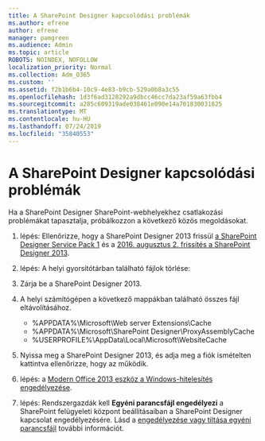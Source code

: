 ```yaml
---
title: A SharePoint Designer kapcsolódási problémák
ms.author: efrene
author: efrene
manager: pamgreen
ms.audience: Admin
ms.topic: article
ROBOTS: NOINDEX, NOFOLLOW
localization_priority: Normal
ms.collection: Adm_O365
ms.custom: ''
ms.assetid: f2b1b6b4-10c9-4e83-b9cb-529a0b8a3c55
ms.openlocfilehash: 1d3f6ad3128292a9dbcc46cc7da23af59a63fbb4
ms.sourcegitcommit: a285c609319ade038461e090e14a701830031825
ms.translationtype: MT
ms.contentlocale: hu-HU
ms.lasthandoff: 07/24/2019
ms.locfileid: "35840553"
---
```

# <a name="sharepoint-designer-connection-issues"></a>A SharePoint Designer kapcsolódási problémák 

Ha a SharePoint Designer SharePoint-webhelyekhez csatlakozási problémákat tapasztalja, próbálkozzon a következő közös megoldásokat.

1. lépés: Ellenőrizze, hogy a SharePoint Designer 2013 frissül [a SharePoint Designer Service Pack 1](https://support.microsoft.com/help/2817441/description-of-microsoft-sharepoint-designer-2013-service-pack-1-sp1) és a [2016. augusztus 2. frissítés a SharePoint Designer 2013](https://support.microsoft.com/help/3114721/august-2-2016-update-for-sharepoint-designer-2013-kb3114721).



2. lépés: A helyi gyorsítótárban található fájlok törlése:

1. Zárja be a SharePoint Designer 2013.

2. A helyi számítógépen a következő mappákban található összes fájl eltávolításához.

    - %APPDATA%\Microsoft\Web server Extensions\Cache
    - %APPDATA%\Microsoft\SharePoint Designer\ProxyAssemblyCache
    - %USERPROFILE%\AppData\Local\Microsoft\WebsiteCache

3. Nyissa meg a SharePoint Designer 2013, és adja meg a fiók ismételten kattintva ellenőrizze, hogy az működik.

3. lépés: a [Modern Office 2013 eszköz a Windows-hitelesítés engedélyezése](https://docs.microsoft.com/office365/admin/security-and-compliance/enable-modern-authentication?redirectSourcePath=/article/Enable-Modern-Authentication-for-Office-2013-on-Windows-devices-7dc1c01a-090f-4971-9677-f1b192d6c910&view=o365-worldwide).

4. lépés: Rendszergazdák kell **Egyéni parancsfájl engedélyezi** a SharePoint felügyeleti központ beállításaiban a SharePoint Designer kapcsolat engedélyezésére. Lásd a [engedélyezése vagy tiltása egyéni parancsfájl](https://docs.microsoft.com/sharepoint/allow-or-prevent-custom-script) további információt.


